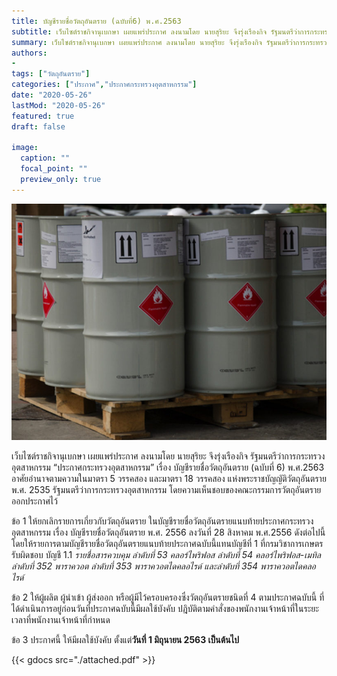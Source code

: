 ```yaml
---
title: บัญชีรายชื่อวัตถุอันตราย (ฉบับที่6) พ.ศ.2563
subtitle: เว็บไซต์ราชกิจานุเบกษา เผยแพร่ประกาศ ลงนามโดย นายสุริยะ จึงรุ่งเรืองกิจ รัฐมนตรีว่าการกระทรวงอุตสาหกรรม “ประกาศกระทรวงอุตสาหกรรม” เรื่อง บัญชีรายชื่อวัตถุอันตราย (ฉบับที่6) พ.ศ.2563 
summary: เว็บไซต์ราชกิจานุเบกษา เผยแพร่ประกาศ ลงนามโดย นายสุริยะ จึงรุ่งเรืองกิจ รัฐมนตรีว่าการกระทรวงอุตสาหกรรม “ประกาศกระทรวงอุตสาหกรรม” เรื่อง บัญชีรายชื่อวัตถุอันตราย (ฉบับที่6) พ.ศ.2563 อาศัยอำนาจตามความในมาตรา 5 วรรคสอง และมาตรา 18 วรรคสอง แห่งพระราชบัญญัติวัตถุอันตราย พ.ศ. 2535 รัฐมนตรีว่าการกระทรวงอุตสาหกรรม โดยความเห็นชอบของคณะกรรมการวัตถุอันตราย ออกประกาศไว้
authors:
- 
tags: ["วัตถุอันตราย"]
categories: ["ประกาศ","ประกาศกระทรวงอุตสาหกรรม"]
date: "2020-05-26"
lastMod: "2020-05-26"
featured: true
draft: false

image:
  caption: ""
  focal_point: ""
  preview_only: true
---
```


![](featured.jpg)

เว็บไซต์ราชกิจานุเบกษา เผยแพร่ประกาศ ลงนามโดย นายสุริยะ จึงรุ่งเรืองกิจ รัฐมนตรีว่าการกระทรวงอุตสาหกรรม “ประกาศกระทรวงอุตสาหกรรม” เรื่อง บัญชีรายชื่อวัตถุอันตราย (ฉบับที่ 6) พ.ศ.2563 อาศัยอำนาจตามความในมาตรา 5 วรรคสอง และมาตรา 18 วรรคสอง แห่งพระราชบัญญัติวัตถุอันตราย พ.ศ. 2535 รัฐมนตรีว่าการกระทรวงอุตสาหกรรม โดยความเห็นชอบของคณะกรรมการวัตถุอันตราย ออกประกาศไว้
 
ข้อ 1 ให้ยกเลิกรายการเกี่ยวกับวัตถุอันตราย ในบัญชีรายชื่อวัตถุอันตรายแนบท้ายประกาศกระทรวงอุตสาหกรรม เรื่อง บัญชีรายชื่อวัตถุอันตราย พ.ศ. 2556 ลงวันที่ 28 สิงหาคม พ.ศ.2556 ดังต่อไปนี้ โดยให้รายการตามบัญชีรายชื่อวัตถุอันตรายแนบท้ายประกาศฉบับนี้แทนบัญชีที่ 1 ที่กรมวิชาการเกษตรรับผิดชอบ บัญชี 1.1 *รายชื่อสารควบคุม ลำดับที่ 53 คลอร์ไพริฟอส ลำดับที่ 54 คลอร์ไพริฟอส-เมทิล ลำดับที่ 352 พาราควอต ลำดับที่ 353 พาราควอตไดคลอไรด์ และลำดับที่ 354 พาราควอตไดคลอไรด์*
 
ข้อ 2 ให้ผู้ผลิต ผู้นำเข้า ผู้ส่งออก หรือผู้มีไว้ครอบครองซึ่งวัตถุอันตรายชนิดที่ 4 ตามประกาศฉบับนี้ ที่ได้ดำเนินการอยู่ก่อนวันที่ประกาศฉบับนี้มีผลใช้บังคับ ปฎิบัติตามคำสั่งของพนักงานเจ้าหน้าที่ในระยะเวลาที่พนักงานเจ้าหน้าที่กำหนด

ข้อ 3 ประกาศนี้ ให้มีผลใช้บังคับ ตั้งแต่**วันที่ 1 มิถุนายน 2563 เป็นต้นไป**


{{< gdocs src="./attached.pdf" >}}

